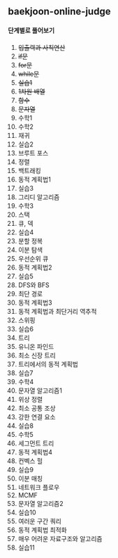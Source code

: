 ## baekjoon-online-judge

#### 단계별로 풀어보기
1. ~~입출력과 사칙연산~~
1. ~~if문~~
1. ~~for문~~
1. ~~while문~~
1. ~~실습1~~
1. ~~1차원 배열~~
1. ~~함수~~
1. ~~문자열~~
1. 수학1
1. 수학2
1. 재귀
1. 실습2
1. 브루트 포스
1. 정렬
1. 백트래킹
1. 동적 계획법1
1. 실습3
1. 그리디 알고리즘
1. 수학3
1. 스택
1. 큐, 덱
1. 실습4
1. 분할 정복
1. 이분 탐색
1. 우선순위 큐
1. 동적 계획법2
1. 실습5
1. DFS와 BFS
1. 최단 경로
1. 동적 계획법3
1. 동적 계획법과 최단거리 역추적
1. 스위핑
1. 실습6
1. 트리
1. 유니온 파인드
1. 최소 신장 트리
1. 트리에서의 동적 계획법
1. 실습7
1. 수학4
1. 문자열 알고리즘1
1. 위상 정렬
1. 최소 공통 조상
1. 강한 연결 요소
1. 실습8
1. 수학5
1. 세그먼트 트리
1. 동적 계획법4
1. 컨벡스 헐
1. 실습9
1. 이분 매칭
1. 네트워크 플로우
1. MCMF
1. 문자열 알고리즘2
1. 실습10
1. 여러운 구간 쿼리
1. 동적 계획법 최적화
1. 매우 어려운 자료구조와 알고리즘
1. 실습11



